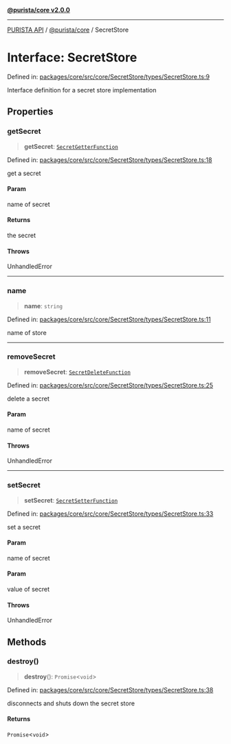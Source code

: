 [**@purista/core v2.0.0**](../README.md)

***

[PURISTA API](../../../packages.md) / [@purista/core](../README.md) / SecretStore

# Interface: SecretStore

Defined in: [packages/core/src/core/SecretStore/types/SecretStore.ts:9](https://github.com/puristajs/purista/blob/master/packages/core/src/core/SecretStore/types/SecretStore.ts#L9)

Interface definition for a secret store implementation

## Properties

### getSecret

> **getSecret**: [`SecretGetterFunction`](../type-aliases/SecretGetterFunction.md)

Defined in: [packages/core/src/core/SecretStore/types/SecretStore.ts:18](https://github.com/puristajs/purista/blob/master/packages/core/src/core/SecretStore/types/SecretStore.ts#L18)

get a secret

#### Param

name of secret

#### Returns

the secret

#### Throws

UnhandledError

***

### name

> **name**: `string`

Defined in: [packages/core/src/core/SecretStore/types/SecretStore.ts:11](https://github.com/puristajs/purista/blob/master/packages/core/src/core/SecretStore/types/SecretStore.ts#L11)

name of store

***

### removeSecret

> **removeSecret**: [`SecretDeleteFunction`](../type-aliases/SecretDeleteFunction.md)

Defined in: [packages/core/src/core/SecretStore/types/SecretStore.ts:25](https://github.com/puristajs/purista/blob/master/packages/core/src/core/SecretStore/types/SecretStore.ts#L25)

delete a secret

#### Param

name of secret

#### Throws

UnhandledError

***

### setSecret

> **setSecret**: [`SecretSetterFunction`](../type-aliases/SecretSetterFunction.md)

Defined in: [packages/core/src/core/SecretStore/types/SecretStore.ts:33](https://github.com/puristajs/purista/blob/master/packages/core/src/core/SecretStore/types/SecretStore.ts#L33)

set a secret

#### Param

name of secret

#### Param

value of secret

#### Throws

UnhandledError

## Methods

### destroy()

> **destroy**(): `Promise`\<`void`\>

Defined in: [packages/core/src/core/SecretStore/types/SecretStore.ts:38](https://github.com/puristajs/purista/blob/master/packages/core/src/core/SecretStore/types/SecretStore.ts#L38)

disconnects and shuts down the secret store

#### Returns

`Promise`\<`void`\>
